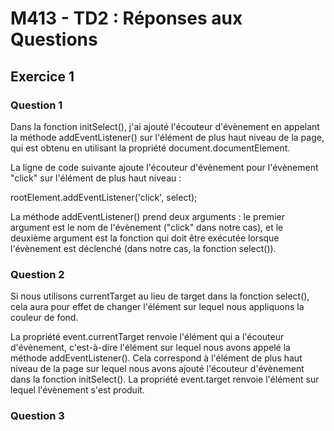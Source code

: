 # M413 - TD2 : Réponses aux Questions

## Exercice 1

### Question 1
Dans la fonction initSelect(),
j'ai ajouté l'écouteur d'évènement en appelant la méthode addEventListener() 
sur l'élément de plus haut niveau de la page, qui est obtenu en utilisant la propriété 
document.documentElement.

La ligne de code suivante ajoute l'écouteur d'évènement pour l'évènement "click" 
sur l'élément de plus haut niveau :

rootElement.addEventListener('click', select);

La méthode addEventListener() prend deux arguments : 
le premier argument est le nom de l'évènement ("click" dans notre cas), 
et le deuxième argument est la fonction qui doit être exécutée lorsque 
l'évènement est déclenché (dans notre cas, la fonction select()).

### Question 2

Si nous utilisons currentTarget au lieu de target dans la fonction select(), 
cela aura pour effet de changer l'élément sur lequel nous appliquons la couleur de fond.

La propriété event.currentTarget renvoie l'élément qui a l'écouteur d'évènement, 
c'est-à-dire l'élément sur lequel nous avons appelé la méthode addEventListener(). 
Cela correspond à l'élément de plus haut niveau de la page sur lequel nous avons ajouté 
l'écouteur d'évènement dans la fonction initSelect().
La propriété event.target renvoie l'élément sur lequel l'évènement s'est produit.

### Question 3